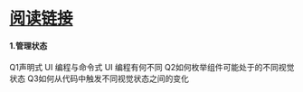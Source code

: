 [阅读链接](https://beta.reactjs.org/learn)  
==== 
#### 1.管理状态  
Q1声明式 UI 编程与命令式 UI 编程有何不同
Q2如何枚举组件可能处于的不同视觉状态
Q3如何从代码中触发不同视觉状态之间的变化
